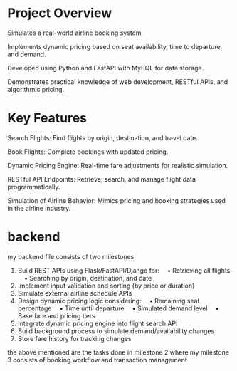 # Project Overview

Simulates a real-world airline booking system.

Implements dynamic pricing based on seat availability, time to departure, and demand.

Developed using Python and FastAPI with MySQL for data storage.

Demonstrates practical knowledge of web development, RESTful APIs, and algorithmic pricing.

# Key Features

Search Flights: Find flights by origin, destination, and travel date.

Book Flights: Complete bookings with updated pricing.

Dynamic Pricing Engine: Real-time fare adjustments for realistic simulation.

RESTful API Endpoints: Retrieve, search, and manage flight data programmatically.

Simulation of Airline Behavior: Mimics pricing and booking strategies used in the airline industry.
# backend 
my backend file consists of two milestones 
1. Build REST APIs using Flask/FastAPI/Django for:
 • Retrieving all flights
 • Searching by origin, destination, and date
2. Implement input validation and sorting (by price or duration)
3. Simulate external airline schedule APIs
4. Design dynamic pricing logic considering:
 • Remaining seat percentage
 • Time until departure
 • Simulated demand level
 • Base fare and pricing tiers
5. Integrate dynamic pricing engine into flight search API
6. Build background process to simulate demand/availability changes
7. Store fare history for tracking changes

the above mentioned are the tasks done in milestone 2
where my milestone 3 consists of booking workflow and transaction management
